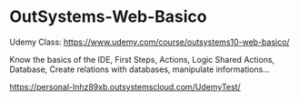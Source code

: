 # OutSystems-Web-Basico

Udemy Class: https://www.udemy.com/course/outsystems10-web-basico/


Know the basics of the IDE, First Steps, Actions, Logic Shared Actions, Database, Create relations with databases, manipulate informations...

https://personal-lnhz89xb.outsystemscloud.com/UdemyTest/

